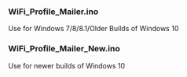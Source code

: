 ### WiFi_Profile_Mailer.ino
Use for Windows 7/8/8.1/Older Builds of Windows 10

### WiFi_Profile_Mailer_New.ino
Use for newer builds of Windows 10
